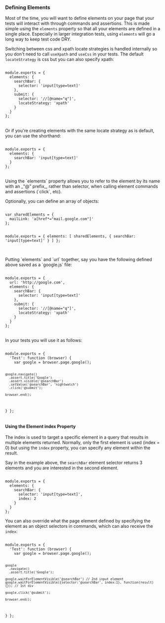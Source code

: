 ### Defining Elements

Most of the time, you will want to define elements on your page that your tests will interact with through commands and assertions. This is made simple using the `elements` property so that all your elements are defined in a single place. Especially in larger integration tests, using `elements` will go a long way to keep test code DRY.

Switching between css and xpath locate strategies is handled internally so you don't need to call `useXpath` and `useCss` in your tests. The default `locateStrategy` is css but you can also specify xpath:

<div class="sample-test">
<pre data-language="javascript"><code class="language-javascript">
module.exports = {
  elements: {
    searchBar: {
      selector: 'input[type=text]'
    },
    submit: {
      selector: '//[@name="q"]',
      locateStrategy: 'xpath'
    }
  }
};
</code></pre>
</div>

<br>
Or if you're creating elements with the same locate strategy as is default, you can use the shorthand:

<div class="sample-test">
<pre data-language="javascript"><code class="language-javascript">
module.exports = {
  elements: {
    searchBar: 'input[type=text]'
  }
};
</code></pre>
</div>

<br>
Using the `elements` property allows you to refer to the element by its name with an _"@" prefix_, rather than selector, when calling element commands and assertions (`click`, etc).

Optionally, you can define an array of objects:

<div class="sample-test">
<pre data-language="javascript"><code class="language-javascript">
var sharedElements = {
  mailLink: 'a[href*="mail.google.com"]'
};

module.exports = {
  elements: [
    sharedElements,
    { searchBar: 'input[type=text]' }
  ]
};
</code></pre>
</div>

<br>
Putting `elements` and `url` together, say you have the following defined above saved as a `google.js` file:

<div class="sample-test">
<pre data-language="javascript"><code class="language-javascript">
module.exports = {
  url: 'http://google.com',
  elements: {
    searchBar: {
      selector: 'input[type=text]'
    },
    submit: {
      selector: '//[@name="q"]',
      locateStrategy: 'xpath'
    }
  }
};
</code></pre>
</div>

<br>
In your tests you will use it as follows:

<div class="sample-test">
<pre data-language="javascript"><code class="language-javascript">
module.exports = {
  'Test': function (browser) {
    var google = browser.page.google();

    google.navigate()
      .assert.title('Google')
      .assert.visible('@searchBar')
      .setValue('@searchBar', 'nightwatch')
      .click('@submit');

    browser.end();
  }
};
</code></pre>
</div>

#### Using the Element index Property

The index is used to target a specific element in a query that results in multiple elements returned. Normally, only the first element is used (index = 0) but using the `index` property, you can specify any element within the result.

Say in the example above, the `searchBar` element selector returns 3 elements and you are interested in the second element.

<div class="sample-test">
<pre data-language="javascript"><code class="language-javascript">
module.exports = {
  elements: {
    searchBar: {
      selector: 'input[type=text]',
      index: 2
    }
  }
};
</code></pre>
</div>

You can also override what the page element defined by specifying the element as an object selectors in commands, which can also receive the `index`:

<div class="sample-test">
<pre data-language="javascript"><code class="language-javascript">
module.exports = {
  'Test': function (browser) {
    var google = browser.page.google();

    google
      .navigate()
      .assert.title('Google');
      
    google.waitForElementVisible('@searchBar') // 2nd input element
    google.waitForElementVisible({selector:'@searchBar', index:1}, function(result){}); // 1st div
      
    google.click('@submit');

    browser.end();
  }
};
</code></pre>
</div>